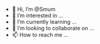 - 👋 Hi, I’m @Smum
- 👀 I’m interested in ...
- 🌱 I’m currently learning ...
- 💞️ I’m looking to collaborate on ...
- 📫 How to reach me ...

<!---
Smum/Smum is a ✨ special ✨ repository because its `README.md` (this file) appears on your GitHub profile.
You can click the Preview link to take a look at your changes.
--->
